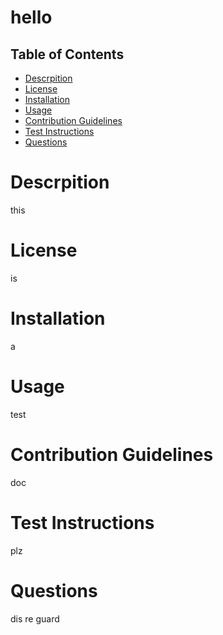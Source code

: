 
# hello

## Table of Contents
- [Descrpition](#description)
- [License](#license)
- [Installation](#installation)
- [Usage](#usage)
- [Contribution Guidelines](#contribution_guidelines)
- [Test Instructions](#test_instructions)
- [Questions](#questions)

# Descrpition
this
# License
is
# Installation
a 
# Usage
test
# Contribution Guidelines
doc
# Test Instructions
plz
# Questions
dis
re
guard
